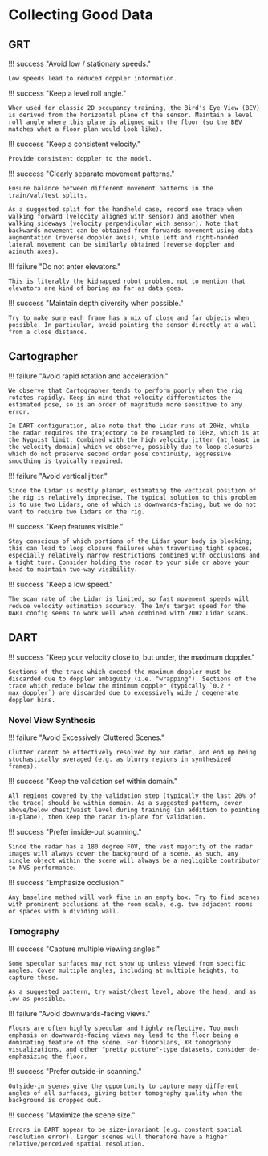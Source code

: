 # Collecting Good Data

## GRT

!!! success "Avoid low / stationary speeds."

    Low speeds lead to reduced doppler information.

!!! success "Keep a level roll angle."

    When used for classic 2D occupancy training, the Bird's Eye View (BEV) is derived from the horizontal plane of the sensor. Maintain a level roll angle where this plane is aligned with the floor (so the BEV matches what a floor plan would look like).

!!! success "Keep a consistent velocity."

    Provide consistent doppler to the model.

!!! success "Clearly separate movement patterns."

    Ensure balance between different movement patterns in the train/val/test splits.

    As a suggested split for the handheld case, record one trace when walking forward (velocity aligned with sensor) and another when walking sideways (velocity perpendicular with sensor). Note that backwards movement can be obtained from forwards movement using data augmentation (reverse doppler axis), while left and right-handed lateral movement can be similarly obtained (reverse doppler and azimuth axes).

!!! failure "Do not enter elevators."

    This is literally the kidnapped robot problem, not to mention that elevators are kind of boring as far as data goes.

!!! success "Maintain depth diversity when possible."

    Try to make sure each frame has a mix of close and far objects when possible. In particular, avoid pointing the sensor directly at a wall from a close distance.

## Cartographer

!!! failure "Avoid rapid rotation and acceleration."

    We observe that Cartographer tends to perform poorly when the rig rotates rapidly. Keep in mind that velocity differentiates the estimated pose, so is an order of magnitude more sensitive to any error.

    In DART configuration, also note that the Lidar runs at 20Hz, while the radar requires the trajectory to be resampled to 10Hz, which is at the Nyquist limit. Combined with the high velocity jitter (at least in the velocity domain) which we observe, possibly due to loop closures which do not preserve second order pose continuity, aggressive smoothing is typically required.

!!! failure "Avoid vertical jitter."

    Since the Lidar is mostly planar, estimating the vertical position of the rig is relatively imprecise. The typical solution to this problem is to use two Lidars, one of which is downwards-facing, but we do not want to require two Lidars on the rig.

!!! success "Keep features visible."

    Stay conscious of which portions of the Lidar your body is blocking; this can lead to loop closure failures when traversing tight spaces, especially relatively narrow restrictions combined with occlusions and a tight turn. Consider holding the radar to your side or above your head to maintain two-way visibility.

!!! success "Keep a low speed."

    The scan rate of the Lidar is limited, so fast movement speeds will reduce velocity estimation accuracy. The 1m/s target speed for the DART config seems to work well when combined with 20Hz Lidar scans.


## DART

!!! success "Keep your velocity close to, but under, the maximum doppler."

    Sections of the trace which exceed the maximum doppler must be discarded due to doppler ambiguity (i.e. "wrapping"). Sections of the trace which reduce below the minimum doppler (typically `0.2 * max_doppler`) are discarded due to excessively wide / degenerate doppler bins.

### Novel View Synthesis

!!! failure "Avoid Excessively Cluttered Scenes."

    Clutter cannot be effectively resolved by our radar, and end up being stochastically averaged (e.g. as blurry regions in synthesized frames).

!!! success "Keep the validation set within domain."

    All regions covered by the validation step (typically the last 20% of the trace) should be within domain. As a suggested pattern, cover above/below chest/waist level during training (in addition to pointing in-plane), then keep the radar in-plane for validation.

!!! success "Prefer inside-out scanning."

    Since the radar has a 180 degree FOV, the vast majority of the radar images will always cover the background of a scene. As such, any single object within the scene will always be a negligible contributor to NVS performance.

!!! success "Emphasize occlusion."

    Any baseline method will work fine in an empty box. Try to find scenes with prominent occlusions at the room scale, e.g. two adjacent rooms or spaces with a dividing wall.

### Tomography

!!! success "Capture multiple viewing angles."

    Some specular surfaces may not show up unless viewed from specific angles. Cover multiple angles, including at multiple heights, to capture these.

    As a suggested pattern, try waist/chest level, above the head, and as low as possible.

!!! failure "Avoid downwards-facing views."

    Floors are often highly specular and highly reflective. Too much emphasis on downwards-facing views may lead to the floor being a dominating feature of the scene. For floorplans, XR tomography visualizations, and other "pretty picture"-type datasets, consider de-emphasizing the floor.

!!! success "Prefer outside-in scanning."

    Outside-in scenes give the opportunity to capture many different angles of all surfaces, giving better tomography quality when the background is cropped out.

!!! success "Maximize the scene size."

    Errors in DART appear to be size-invariant (e.g. constant spatial resolution error). Larger scenes will therefore have a higher relative/perceived spatial resolution.
